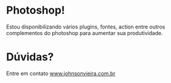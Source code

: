 Photoshop!
===============
Estou disponibilizando vários plugins, fontes, action entre outros complementos do photoshop para aumentar sua produtividade.

Dúvidas?
===============
Entre em contato www.johnsonvieira.com.br
